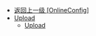 - [返回上一级 [OnlineConfig]](en-US/OnlineFunctions/OnlineConfig/)
- [Upload](en-US/OnlineFunctions/OnlineConfig/Upload/)
  - [Upload](en-US/OnlineFunctions/OnlineConfig/Upload/Upload.md)
